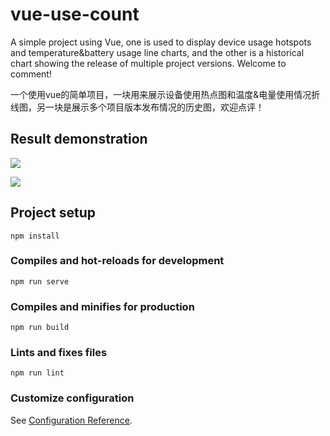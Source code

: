# vue-use-count
A simple project using Vue, one is used to display device usage hotspots and temperature&battery usage line charts, and the other is a historical chart showing the release of multiple project versions. Welcome to comment!

一个使用vue的简单项目，一块用来展示设备使用热点图和温度&电量使用情况折线图，另一块是展示多个项目版本发布情况的历史图，欢迎点评！

## Result demonstration
![](D:\work\front\vue-use-count\src\static\img\gif1.gif)

![](D:\work\front\vue-use-count\src\static\img\gif2.gif)
## Project setup
```
npm install
```

### Compiles and hot-reloads for development
```
npm run serve
```

### Compiles and minifies for production
```
npm run build
```

### Lints and fixes files
```
npm run lint
```

### Customize configuration
See [Configuration Reference](https://cli.vuejs.org/config/).
